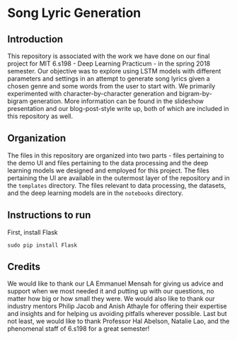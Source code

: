 # Song Lyric Generation
## Introduction
This repository is associated with the work we have done on our final project for MIT 6.s198 - Deep Learning Practicum - in the 
spring 2018 semester. Our objective was to explore using LSTM models with different parameters and settings in an attempt to 
generate song lyrics given a chosen genre and some words from the user to start with. We primarily experimented with character-by-character
generation and bigram-by-bigram generation. More information can be found in the slideshow presentation and our blog-post-style write up,
both of which are included in this repository as well. 

## Organization
The files in this repository are organized into two parts - files pertaining to the demo UI and files pertaining to the data 
processing and the deep learning models we designed and employed for this project. The files pertaining the UI are available in
the outermost layer of the repository and in the `templates` directory. The files relevant to data processing, the datasets, and 
the deep learning models are in the `notebooks` directory.

## Instructions to run 
First, install Flask
```
sudo pip install Flask 
```


## Credits
We would like to thank our LA Emmanuel Mensah for giving us advice and support when we most needed it and putting up with our questions,
no matter how big or how small they were. We would also like to thank our industry mentors Philip Jacob and Anish Athayle for offering 
their expertise and insights and for helping us avoiding pitfalls wherever possible. Last but not least, we would like to thank 
Professor Hal Abelson, Natalie Lao, and the phenomenal staff of 6.s198 for a great semester!
